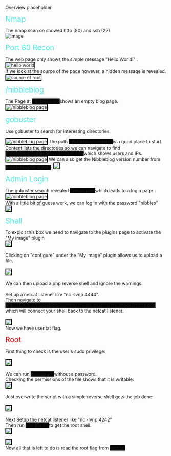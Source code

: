 Overview placeholder  
  
<span style="font-size: 17pt; color: #4EEEE6;">Nmap</span>  
  
The nmap scan on showed http (80) and ssh (22)  
![image](https://user-images.githubusercontent.com/96850362/230301039-3d359d04-42aa-4194-9a7d-1b8d48d676d8.png)  
  
<span style="font-size: 17pt; color: #4EEEE6;">Port 80 Recon</span>  

The web page only shows the simple message "Hello World!" .  
<img src="https://user-images.githubusercontent.com/96850362/230306767-c0910d88-e6a4-4d41-8df9-19aa5a31a4d7.png" alt="hello world" style="border: 2px solid black;">    
If we look at the source of the page however, a hidden message is revealed.  
<img src="https://user-images.githubusercontent.com/96850362/230306451-2df8ffe4-deec-4da7-ab44-e22e4701fa03.png" alt="source of root" style="border: 2px solid black; max-width: 800px; max-height: 600px;">  
  
<span style="font-size: 17pt; color: #4EEEE6;">/nibbleblog</span>  

The Page at <span style="background-color: black"> /nibbleblog/. </span> shows an empty blog page.  
<img src="https://user-images.githubusercontent.com/96850362/230315021-75ded80c-fb15-4e2a-99ec-e2af9a0cb0c9.png" alt="/nibbleblog page" style="border: 2px solid black; max-width: 800px; max-height: 600px;">  
  
<span style="font-size: 17pt; color: #4EEEE6;">gobuster</span>  
  
Use gobuster to search for interesting directories  
  
<img src="https://user-images.githubusercontent.com/96850362/230331724-f9675ca2-564f-42b9-a447-53f90bd6bc77.png" alt="/nibbleblog page" style="border: 2px solid black; max-width: 800px; max-height: 600px;">  
The path <span style="background-color: black"> /nibbleblog/content. </span> is a good place to start.  
Content lists the directories so we can navigate to find <span style="background-color: black"> /nibbleblog/content/private/user.xml </span> which shows users and IPs.  
<img src="https://user-images.githubusercontent.com/96850362/230332599-007a60b7-423f-4539-845b-771b3f56de17.png" alt="/nibbleblog page" style="border: 2px solid black; max-width: 800px; max-height: 600px;">  
We can also get the Nibbleblog version number from <span style="background-color: black"> /nibbleblog/README </span> :   
<img src="https://user-images.githubusercontent.com/96850362/230345076-63c1db91-9956-48f6-bd21-6d75993309ab.png" style="border: 2px solid black; max-width: 800px; max-height: 600px;">  
  
<span style="font-size: 17pt; color: #4EEEE6;">Admin Login</span>  
  
The gobuster search revealed <span style="background-color: black"> /admin.php </span> which leads to a login page.  
<img src="https://user-images.githubusercontent.com/96850362/230343601-32cb3133-159b-40d8-a7a0-16edc8b68dc4.png" alt="/nibbleblog page" style="border: 2px solid black; max-width: 800px; max-height: 600px;">  
With a little bit of guess work, we can log in with the password "nibbles"  
<img src="https://user-images.githubusercontent.com/96850362/230344323-e017da13-ddcd-425c-90bb-c69a439b34b5.png" style="border: 2px solid black; max-width: 800px; max-height: 600px;">  
  
<span style="font-size: 17pt; color: #4EEEE6;">Shell</span>  
  
To exploit this box we need to navigate to the plugins page to activate the "My image" plugin  
<img src="https://user-images.githubusercontent.com/96850362/230354032-a9fb3256-cb43-4e2c-aeb4-ee11e3feefba.png" style="border: 2px solid black; max-width: 800px; max-height: 600px;">  
<br>
Clicking on "configure" under the "My image" plugin allows us to upload a file.  
<br>
<img src="https://user-images.githubusercontent.com/96850362/230354400-49a32320-338f-47e0-9a7f-166632eec553.png" style="border: 2px solid black; max-width: 800px; max-height: 600px;">  
<br>
We can then upload a php reverse shell and ignore the warnings.  
<br>
Set up a netcat listener like "nc -lvnp 4444".  
Then navigate to <span style="background-color: black"> http://X.X.X.X/nibbleblog/content/private/plugins/my_image/image.php </span> which will connect your shell back to the netcat listener.  
<br>
<img src="https://user-images.githubusercontent.com/96850362/230355777-75923f39-5c0f-46db-a3c7-0e47df27dff7.png" style="border: 2px solid black; max-width: 800px; max-height: 600px;">  
Now we have user.txt flag.  

<span style="font-size: 17pt; color: #F70D0D;">Root</span>  
  
First thing to check is the user's sudo privilege:<br>
<br>
<img src="https://user-images.githubusercontent.com/96850362/230357753-3f2df4bd-5c2a-4c74-96a4-bd3832f604c1.png" style="border: 2px solid black; max-width: 800px; max-height: 600px;">  
<br>
We can run <span style="background-color: black"> monitor.sh </span> without a password. 
<br>
Checking the permissions of the file shows that it is writable:  
<img src="https://user-images.githubusercontent.com/96850362/230358656-9ab95934-6e3b-4668-802c-da1ccedacc2d.png" style="border: 2px solid black; max-width: 800px; max-height: 600px;">  
<br>
Just overwrite the script with a simple reverse shell gets the job done:  
<br>
<img src="https://user-images.githubusercontent.com/96850362/230361167-75fe6307-ed50-4fc2-92be-a7ece1fbaa47.png" style="border: 2px solid black; max-width: 800px; max-height: 600px;">  
<br>
Next Setup the netcat listener like "nc -lvnp 4242"  
Then run <span style="background-color: black"> monitor.sh </span> to get the root shell.  
<img src="https://user-images.githubusercontent.com/96850362/230361706-5aba6fcd-bfca-491e-bf6f-489a294e4dd7.png" style="border: 2px solid black; max-width: 800px; max-height: 600px;">  
  
  
<img src="https://user-images.githubusercontent.com/96850362/230362021-10685736-5d8c-4df5-adc0-23b020c4a86d.png" style="border: 2px solid black; max-width: 800px; max-height: 600px;">  
<br>
Now all that is left to do is read the root flag from <span style="background-color: black"> root.txt </span>















